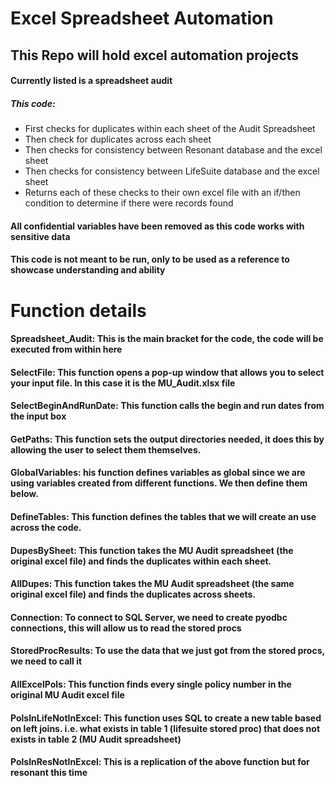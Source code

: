 # Excel Spreadsheet Automation

## This Repo will hold excel automation projects
#### Currently listed is a spreadsheet audit
##### This code:
*	First checks for duplicates within each sheet of the Audit Spreadsheet 
*	Then check for duplicates across each sheet
*	Then checks for consistency between Resonant database and the excel sheet
*	Then checks for consistency between LifeSuite database and the excel sheet
*	Returns each of these checks to their own excel file with an if/then condition to determine if there were records found

#### All confidential variables have been removed as this code works with sensitive data
#### This code is not meant to be run, only to be used as a reference to showcase understanding and ability

# Function details
#### Spreadsheet_Audit: This is the main bracket for the code, the code will be executed from within here
#### SelectFile: This function opens a pop-up window that allows you to select your input file. In this case it is the MU_Audit.xlsx file
#### SelectBeginAndRunDate: This function calls the begin and run dates from the input box
#### GetPaths: This function sets the output directories needed, it does this by allowing the user to select them themselves.
#### GlobalVariables: his function defines variables as global since we are using variables created from different functions. We then define them below.
#### DefineTables: This function defines the tables that we will create an use across the code.
#### DupesBySheet: This function takes the MU Audit spreadsheet (the original excel file) and finds the duplicates within each sheet.
#### AllDupes: This function takes the MU Audit spreadsheet (the same original excel file) and finds the duplicates across sheets.
#### Connection: To connect to SQL Server, we need to create pyodbc connections, this will allow us to read the stored procs
#### StoredProcResults: To use the data that we just got from the stored procs, we need to call it
#### AllExcelPols: This function finds every single policy number in the original MU Audit excel file
#### PolsInLifeNotInExcel: This function uses SQL to create a new table based on left joins. i.e. what exists in table 1 (lifesuite stored proc) that does not exists in table 2 (MU Audit spreadsheet)
#### PolsInResNotInExcel: This is a replication of the above function but for resonant this time
